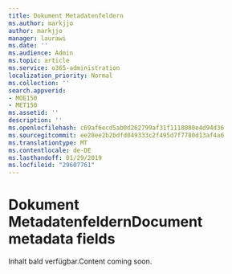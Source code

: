```yaml
---
title: Dokument Metadatenfeldern
ms.author: markjjo
author: markjjo
manager: laurawi
ms.date: ''
ms.audience: Admin
ms.topic: article
ms.service: o365-administration
localization_priority: Normal
ms.collection: ''
search.appverid:
- MOE150
- MET150
ms.assetid: ''
description: ''
ms.openlocfilehash: c69af6ecd5ab0d262799af31f1118080e4d94d36
ms.sourcegitcommit: ee28ee2b2bdfd049333c2f495d7f7780d13af4a6
ms.translationtype: MT
ms.contentlocale: de-DE
ms.lasthandoff: 01/29/2019
ms.locfileid: "29607761"
---
```

# <a name="document-metadata-fields"></a><span data-ttu-id="056bf-102">Dokument Metadatenfeldern</span><span class="sxs-lookup"><span data-stu-id="056bf-102">Document metadata fields</span></span>

<span data-ttu-id="056bf-103">Inhalt bald verfügbar.</span><span class="sxs-lookup"><span data-stu-id="056bf-103">Content coming soon.</span></span>